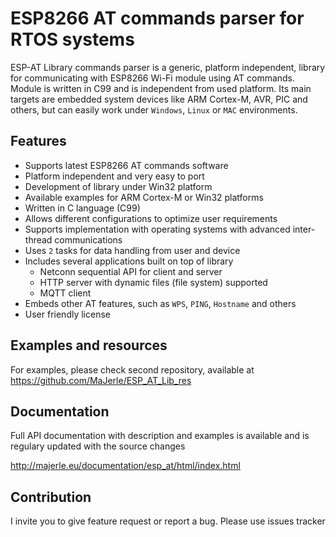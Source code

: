# ESP8266 AT commands parser for RTOS systems

ESP-AT Library commands parser is a generic, platform independent, library for communicating with ESP8266 Wi-Fi module using AT commands. Module is written in C99 and is independent from used platform. Its main targets are embedded system devices like ARM Cortex-M, AVR, PIC and others, but can easily work under `Windows`, `Linux` or `MAC` environments.

## Features

- Supports latest ESP8266 AT commands software
- Platform independent and very easy to port
- Development of library under Win32 platform
- Available examples for ARM Cortex-M or Win32 platforms
- Written in C language (C99)
- Allows different configurations to optimize user requirements
- Supports implementation with operating systems with advanced inter-thread communications
- Uses `2` tasks for data handling from user and device
- Includes several applications built on top of library
  - Netconn sequential API for client and server
  - HTTP server with dynamic files (file system) supported
  - MQTT client
- Embeds other AT features, such as `WPS`, `PING`, `Hostname` and others
- User friendly license

## Examples and resources

For examples, please check second repository, available at https://github.com/MaJerle/ESP_AT_Lib_res

## Documentation

Full API documentation with description and examples is available and is regulary updated with the source changes

http://majerle.eu/documentation/esp_at/html/index.html

## Contribution

I invite you to give feature request or report a bug. Please use issues tracker
